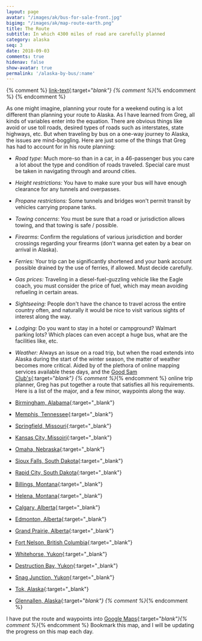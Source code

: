 ```yaml
---
layout: page
avatar: "/images/ak/bus-for-sale-front.jpg"
bigimg: "/images/ak/map-route-earth.png"
title: The Route
subtitle: In which 4300 miles of road are carefully planned
category: alaska
seq: 3
date: 2018-09-03
comments: true
hidenav: false
show-avatar: true
permalink: '/alaska-by-bus/:name'
---
```


{% comment %}
[link-text](link-url){:target="_blank"}
{% comment %}_{% endcomment %}
{% endcomment %}

As one might imagine, planning your route for a weekend outing is a lot
different than planning your route to Alaska. As I have learned from Greg, all
kinds of variables enter into the equation.  There are obvious things like avoid or
use toll roads, desired types of roads such as interstates, state highways, etc.
But when traveling by bus on a one-way journey to Alaska, the issues are mind-boggling.
Here are just some of the things that Greg has had to account for in his route
planning:

* *Road type:* Much more-so than in a car, in a 46-passenger bus you care a lot about the
  type and condition of roads traveled.  Special care must be taken in navigating through and 
  around cities.  
* *Height restrictions:*  You have to make sure your bus will have enough clearance for any
  tunnels and overpasses.
* *Propane restrictions:*  Some tunnels and bridges won't permit transit by vehicles carrying
  propane tanks.
* *Towing concerns*: You must be sure that a road or jurisdiction allows towing, and that towing is
  safe / possible.
* *Firearms*: Confirm the regulations of various jurisdiction and border crossings regarding
  your firearms (don't wanna get eaten by a bear on arrival in Alaska).
* *Ferries:* Your trip can be significantly shortened and your bank account possible drained 
  by the use of ferries, if allowed.  Must decide carefully.
* *Gas prices:*  Traveling in a diesel-fuel-guzzling vehicle like the Eagle coach, you 
  must consider the price of fuel, which may mean avoiding refueling in certain areas.
* *Sightseeing:* People don't have the chance to travel across the entire country often, and
  naturally it would be nice to visit various sights of interest along the way.
* *Lodging:* Do you want to stay in a hotel or campground?  Walmart parking lots? Which places
  can even accept a huge bus, what are the facilities like, etc.
* *Weather:* Always an issue on a road trip, but when the road extends into Alaska during
  the start of the winter season, the matter of weather becomes more critical.
Aided by of the plethora of online mapping services available these days, and the 
[Good Sam Club's](https://www.goodsam.com/club/){:target="_blank"} {% comment %}_{% endcomment %}
online trip planner, Greg has put together a route that satisfies all his requirements. Here is a list of the major, and a few minor, waypoints along the way.

* [Birmingham, Alabama](https://en.wikipedia.org/wiki/Birmingham,_Alabama){:target="_blank"}
* [Memphis, Tennessee](https://en.wikipedia.org/wiki/Memphis,_Tennessee){:target="_blank"}
* [Springfield, Missouri](https://en.wikipedia.org/wiki/Springfield,_Missouri){:target="_blank"}
* [Kansas City, Missoiri](https://en.wikipedia.org/wiki/Kansas_City,_Missouri){:target="_blank"}
* [Omaha, Nebraska](https://en.wikipedia.org/wiki/Omaha,_Nebraska){:target="_blank"}
* [Sioux Falls, South Dakota](https://en.wikipedia.org/wiki/Sioux_Falls,_South_Dakota){:target="_blank"}
* [Rapid City, South Dakota](https://en.wikipedia.org/wiki/Rapid_City,_South_Dakota){:target="_blank"}
* [Billings, Montana](https://en.wikipedia.org/wiki/Billings,_Montana){:target="_blank"}
* [Helena, Montana](https://en.wikipedia.org/wiki/Helena,_Montana){:target="_blank"}
* [Calgary, Alberta](https://en.wikipedia.org/wiki/Calgary){:target="_blank"}
* [Edmonton, Alberta](https://en.wikipedia.org/wiki/Edmonton){:target="_blank"}
* [Grand Prairie, Alberta](https://en.wikipedia.org/wiki/Grande_Prairie){:target="_blank"}
* [Fort Nelson, British Columbia](https://en.wikipedia.org/wiki/Fort_Nelson,_British_Columbia){:target="_blank"}
* [Whitehorse, Yukon](https://en.wikipedia.org/wiki/Whitehorse,_Yukon){:target="_blank"}
* [Destruction Bay, Yukon](https://en.wikipedia.org/wiki/Destruction_Bay){:target="_blank"}
* [Snag Junction, Yukon](https://en.m.wikipedia.org/wiki/Snag,_Yukon){:target="_blank"}
* [Tok, Alaska](https://en.wikipedia.org/wiki/Tok,_Alaska){:target="_blank"}
* [Glennallen, Alaska](https://en.wikipedia.org/wiki/Glennallen,_Alaska){:target="_blank"}
{% comment %}_{% endcomment %}


I have put the route and waypoints into [Google Maps](https://drive.google.com/open?id=1QToP1iDFNB0dEk8pjlkAVyIr8ThzeEdh&usp=sharing){:target="_blank"}{% comment %}_{% endcomment %}
Bookmark this map, and I will be updating the progress on this map each day.

